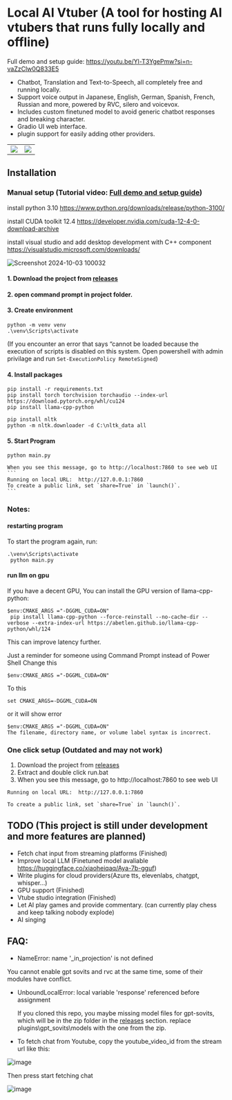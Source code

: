 # Local AI Vtuber (A tool for hosting AI vtubers that runs fully locally and offline)

Full demo and setup guide: https://youtu.be/Yl-T3YgePmw?si=n-vaZzClw0Q833E5

- Chatbot, Translation and Text-to-Speech, all completely free and running locally.
- Support voice output in Japanese, English, German, Spanish, French, Russian and more, powered by RVC, silero and voicevox.
- Includes custom finetuned model to avoid generic chatbot responses and breaking character.
- Gradio UI web interface.
- plugin support for easily adding other providers.



<table>
  <tr>
    <td><img src="https://github.com/0Xiaohei0/VtuberChess/assets/24196833/6433bc1f-cdec-423f-b190-b7330497d28e" /></td>
    <td><img src="https://github.com/0Xiaohei0/VtuberChess/assets/24196833/5521eff5-4b36-4b13-9961-f4d7af8daded" /></td>
  </tr>
</table>


## Installation
### Manual setup (Tutorial video: [Full demo and setup guide](https://youtu.be/Yl-T3YgePmw?si=n-vaZzClw0Q833E5))
install python 3.10
https://www.python.org/downloads/release/python-3100/

install CUDA toolkit 12.4
https://developer.nvidia.com/cuda-12-4-0-download-archive

install visual studio and add desktop development with C++ component
https://visualstudio.microsoft.com/downloads/

![Screenshot 2024-10-03 100032](https://github.com/user-attachments/assets/11e56864-00ab-4c2d-931a-d9cc9422b52b)


#### 1. Download the project from [releases](https://github.com/0Xiaohei0/LocalAIVtuber/releases)
#### 2. open command prompt in project folder.
  
#### 3. Create environment
  ```
  python -m venv venv
  .\venv\Scripts\activate
  ```
  (If you encounter an error that says “cannot be loaded because the execution of scripts is disabled on this system. Open powershell with admin privilage and run ```Set-ExecutionPolicy RemoteSigned```)
  
#### 4. Install packages
  ```
  pip install -r requirements.txt
  pip install torch torchvision torchaudio --index-url https://download.pytorch.org/whl/cu124
  pip install llama-cpp-python

  pip install nltk
  python -m nltk.downloader -d C:\nltk_data all
  ```

#### 5. Start Program
   ```
   python main.py
   ```
    When you see this message, go to http://localhost:7860 to see web UI 
    ```
    Running on local URL:  http://127.0.0.1:7860
    To create a public link, set `share=True` in `launch()`.
    ```

### Notes: 

#### restarting program

To start the program again, run:
  ```
  .\venv\Scripts\activate
   python main.py
   ```
#### run llm on gpu
If you have a decent GPU, You can install the GPU version of llama-cpp-python:
```
$env:CMAKE_ARGS ="-DGGML_CUDA=ON"
 pip install llama-cpp-python --force-reinstall --no-cache-dir --verbose --extra-index-url https://abetlen.github.io/llama-cpp-python/whl/124
```
This can improve latency further.

Just a reminder for someone using Command Prompt instead of Power Shell
Change this
```
$env:CMAKE_ARGS ="-DGGML_CUDA=ON"
```
To this
```
set CMAKE_ARGS=-DGGML_CUDA=ON
```
or it will show error 
```
$env:CMAKE_ARGS ="-DGGML_CUDA=ON"
The filename, directory name, or volume label syntax is incorrect.
```

### One click setup (Outdated and may not work)
1. Download the project from [releases](https://github.com/0Xiaohei0/LocalAIVtuber/releases)
2. Extract and double click run.bat
3. When you see this message, go to http://localhost:7860 to see web UI 
```
Running on local URL:  http://127.0.0.1:7860

To create a public link, set `share=True` in `launch()`.
```

## TODO (This project is still under development and more features are planned)
- Fetch chat input from streaming platforms (Finished)
- Improve local LLM (Finetuned model avaliable https://huggingface.co/xiaoheiqaq/Aya-7b-gguf)
- Write plugins for cloud providers(Azure tts, elevenlabs, chatgpt, whisper...)
- GPU support (Finished)
- Vtube studio integration (Finished)
- Let AI play games and provide commentary. (can currently play chess and keep talking nobody explode)
- AI singing



## FAQ:

- NameError: name '_in_projection' is not defined

You cannot enable gpt sovits and rvc at the same time, some of their modules have conflict. 

- UnboundLocalError: local variable 'response' referenced before assignment

  If you cloned this repo, you maybe missing model files for gpt-sovits, which will be in the zip folder in the [releases](https://github.com/0Xiaohei0/LocalAIVtuber/releases) section. 
  replace plugins\gpt_sovits\models with the one from the zip.
- To fetch chat from Youtube, copy the youtube_video_id from the stream url like this:
  
 ![image](https://github.com/0Xiaohei0/LocalAIVtuber/assets/24196833/942b9811-46bc-40f9-a7df-7938d0070513)

Then press start fetching chat

![image](https://github.com/0Xiaohei0/LocalAIVtuber/assets/24196833/96b8a971-00e8-4930-a9b4-897b3ddf27bf)


